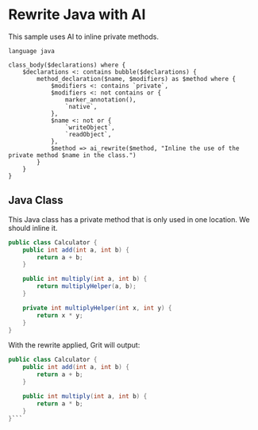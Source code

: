 # Rewrite Java with AI

This sample uses AI to inline private methods.

```grit
language java

class_body($declarations) where {
    $declarations <: contains bubble($declarations) {
        method_declaration($name, $modifiers) as $method where {
            $modifiers <: contains `private`,
            $modifiers <: not contains or {
                marker_annotation(),
                `native`,
            },
            $name <: not or {
                `writeObject`,
                `readObject`,
            },
            $method => ai_rewrite($method, "Inline the use of the private method $name in the class.")
        }
    }
}
```

## Java Class

This Java class has a private method that is only used in one location. We should inline it.

```java
public class Calculator {
    public int add(int a, int b) {
        return a + b;
    }

    public int multiply(int a, int b) {
        return multiplyHelper(a, b);
    }

    private int multiplyHelper(int x, int y) {
        return x * y;
    }
}

```

With the rewrite applied, Grit will output:

```java
public class Calculator {
    public int add(int a, int b) {
        return a + b;
    }

    public int multiply(int a, int b) {
        return a * b;
    }
}```
